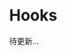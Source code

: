 <!--
 * Author  rhys.zhao
 * Date  2023-06-20 14:08:15
 * LastEditors  rhys.zhao
 * LastEditTime  2023-06-20 15:11:00
 * Description
-->

# Hooks

待更新...
